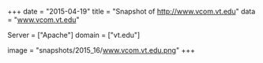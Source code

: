 
+++
date = "2015-04-19"
title = "Snapshot of http://www.vcom.vt.edu"
data = "www.vcom.vt.edu"

Server = ["Apache"]
domain = ["vt.edu"]

  image = "snapshots/2015_16/www.vcom.vt.edu.png"
+++
#
